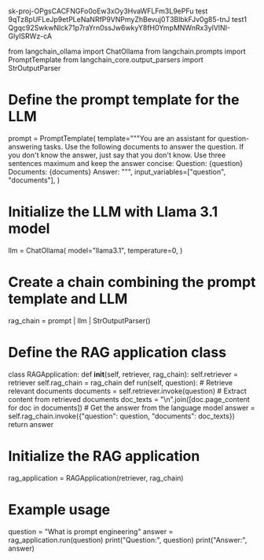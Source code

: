 #
sk-proj-OPgsCACFNGFo0oEw3xOy3HvaWFLFm3L9ePFu
test
9qTz8pUFLeJp9etPLeNaNRfP9VNPmyZhBevuj0T3BlbkFJv0g85-tnJ
test1
Qgqc92SwkwNlck71p7raYrn0ssJw6wkyY8fH0YmpMNWnRx3ylVlNI-GlyISRWz-cA

from langchain_ollama import ChatOllama
from langchain.prompts import PromptTemplate
from langchain_core.output_parsers import StrOutputParser
# Define the prompt template for the LLM
prompt = PromptTemplate(
    template="""You are an assistant for question-answering tasks.
    Use the following documents to answer the question.
    If you don't know the answer, just say that you don't know.
    Use three sentences maximum and keep the answer concise:
    Question: {question}
    Documents: {documents}
    Answer:
    """,
    input_variables=["question", "documents"],
)

# Initialize the LLM with Llama 3.1 model
llm = ChatOllama(
    model="llama3.1",
    temperature=0,
)

# Create a chain combining the prompt template and LLM
rag_chain = prompt | llm | StrOutputParser()

# Define the RAG application class
class RAGApplication:
    def __init__(self, retriever, rag_chain):
        self.retriever = retriever
        self.rag_chain = rag_chain
    def run(self, question):
        # Retrieve relevant documents
        documents = self.retriever.invoke(question)
        # Extract content from retrieved documents
        doc_texts = "\\n".join([doc.page_content for doc in documents])
        # Get the answer from the language model
        answer = self.rag_chain.invoke({"question": question, "documents": doc_texts})
        return answer

# Initialize the RAG application
rag_application = RAGApplication(retriever, rag_chain)
# Example usage
question = "What is prompt engineering"
answer = rag_application.run(question)
print("Question:", question)
print("Answer:", answer)
